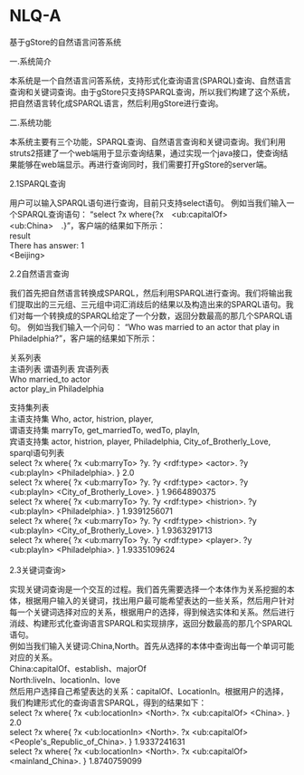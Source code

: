 # NLQ-A
基于gStore的自然语言问答系统

一.系统简介

本系统是一个自然语言问答系统，支持形式化查询语言(SPARQL)查询、自然语言查询和关键词查询。由于gStore只支持SPARQL查询，所以我们构建了这个系统，把自然语言转化成SPARQL语言，然后利用gStore进行查询。

二.系统功能

本系统主要有三个功能，SPARQL查询、自然语言查询和关键词查询。我们利用struts2搭建了一个web端用于显示查询结果，通过实现一个java接口，使查询结果能够在web端显示。再进行查询同时，我们需要打开gStore的server端。

2.1SPARQL查询

用户可以输入SPARQL语句进行查询，目前只支持select语句。
例如当我们输入一个SPARQL查询语句：
“select ?x where{?x　<<result>ub:capitalOf><<result>ub:China>　.}”，客户端的结果如下所示：<br>
result   
There has answer: 1   
<<result>Beijing><br>   

2.2自然语言查询

我们首先把自然语言转换成SPARQL，然后利用SPARQL进行查询。我们将输出我们提取出的三元组、三元组中词汇消歧后的结果以及构造出来的SPARQL语句。我们对每一个转换成的SPARQL给定了一个分数，返回分数最高的那几个SPARQL语句。
例如当我们输入一个问句：
“Who was married to an actor that play in Philadelphia?”，客户端的结果如下所示：

关系列表   
主语列表	谓语列表	宾语列表   
Who	 married_to	 actor   
actor	 play_in	 Philadelphia   

支持集列表<br>
主语支持集	Who, actor, histrion, player,<br>
谓语支持集	marryTo, get_marriedTo, wedTo, playIn,<br>
宾语支持集	actor, histrion, player, Philadelphia, City_of_Brotherly_Love,<br>
sparql语句列表<br>
select ?x where{ ?x <<result>ub:marryTo> ?y. ?y <<result>rdf:type> <<result>actor>. ?y <<result>ub:playIn> <<result>Philadelphia>. }     2.0   
select ?x where{ ?x <<result>ub:marryTo> ?y. ?y <<result>rdf:type> <<result>actor>. ?y <<result>ub:playIn> <<result>City_of_Brotherly_Love>. }   1.9664890375          
select ?x where{ ?x <<result>ub:marryTo> ?y. ?y <<result>rdf:type> <<result>histrion>. ?y <<result>ub:playIn> <<result>Philadelphia>. }      1.9391256071     
select ?x where{ ?x <<result>ub:marryTo> ?y. ?y <<result>rdf:type> <<result>histrion>. ?y <<result>ub:playIn> <<result>City_of_Brotherly_Love>. }    1.9363291713      
select ?x where{ ?x <<result>ub:marryTo> ?y. ?y <<result>rdf:type> <<result>player>. ?y <<result>ub:playIn> <<result>Philadelphia>. }    1.9335109624      </br>  
2.3关键词查询>

实现关键词查询是一个交互的过程。我们首先需要选择一个本体作为关系挖掘的本体，根据用户输入的关键词，找出用户最可能希望表达的一些关系，然后用户针对每一个关键词选择对应的关系，根据用户的选择，得到候选实体和关系。然后进行消歧、构建形式化查询语言SPARQL和实现排序，返回分数最高的那几个SPARQL语句。   
例如当我们输入关键词:China,North。首先从选择的本体中查询出每一个单词可能对应的关系。   
    China:capitalOf、establish、majorOf   
    North:liveIn、locationIn、love   
然后用户选择自己希望表达的关系：capitalOf、LocationIn。根据用户的选择，我们构建形式化的查询语言SPARQL，得到的结果如下：   
select ?x where{ ?x \<ub:locationIn\> \<North\>. ?x \<ub:capitalOf\> \<China\>. } 2.0   
select ?x where{ ?x \<ub:locationIn\> \<North\>. ?x \<ub:capitalOf\> \<People's_Republic_of_China\>. }   1.9337241631   
select ?x where{ ?x \<ub:locationIn\> \<North\>. ?x \<ub:capitalOf\> \<mainland_China\>. }   1.8740759099   </br>
